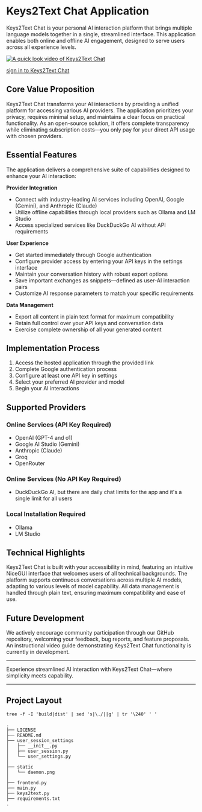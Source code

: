 # Keys2Text Chat Application

Keys2Text Chat is your personal AI interaction platform that brings multiple language models together in a single, streamlined interface. This application enables both online and offline AI engagement, designed to serve users across all experience levels.


[![A quick look video of Keys2Text Chat](https://img.youtube.com/vi/jRNbUSk8iIA/0.jpg)](https://youtube.com/live/jRNbUSk8iIA?feature=share)


[sign in to Keys2Text Chat](https://keys2text-chat.onrender.com)


## Core Value Proposition

Keys2Text Chat transforms your AI interactions by providing a unified platform for accessing various AI providers. The application prioritizes your privacy, requires minimal setup, and maintains a clear focus on practical functionality. As an open-source solution, it offers complete transparency while eliminating subscription costs—you only pay for your direct API usage with chosen providers.

## Essential Features

The application delivers a comprehensive suite of capabilities designed to enhance your AI interaction:

**Provider Integration**
- Connect with industry-leading AI services including OpenAI, Google (Gemini), and Anthropic (Claude)
- Utilize offline capabilities through local providers such as Ollama and LM Studio
- Access specialized services like DuckDuckGo AI without API requirements

**User Experience**
- Get started immediately through Google authentication
- Configure provider access by entering your API keys in the settings interface
- Maintain your conversation history with robust export options
- Save important exchanges as snippets—defined as user-AI interaction pairs
- Customize AI response parameters to match your specific requirements

**Data Management**
- Export all content in plain text format for maximum compatibility
- Retain full control over your API keys and conversation data
- Exercise complete ownership of all your generated content

## Implementation Process

1. Access the hosted application through the provided link
2. Complete Google authentication process
3. Configure at least one API key in settings
4. Select your preferred AI provider and model
5. Begin your AI interactions

## Supported Providers

### Online Services (API Key Required)
- OpenAI (GPT-4 and o1)
- Google AI Studio (Gemini)
- Anthropic (Claude)
- Groq
- OpenRouter

### Online Services (No API Key Required)
- DuckDuckGo AI, but there are daily chat limits for the app and it's a single limit for all users

### Local Installation Required
- Ollama
- LM Studio

## Technical Highlights

Keys2Text Chat is built with your accessibility in mind, featuring an intuitive NiceGUI interface that welcomes users of all technical backgrounds. The platform supports continuous conversations across multiple AI models, adapting to various levels of model capability. All data management is handled through plain text, ensuring maximum compatibility and ease of use.

## Future Development

We actively encourage community participation through our GitHub repository, welcoming your feedback, bug reports, and feature proposals. An instructional video guide demonstrating Keys2Text Chat functionality is currently in development.

---

Experience streamlined AI interaction with Keys2Text Chat—where simplicity meets capability.

---

## Project Layout

```
tree -f -I 'build|dist' | sed 's|\./||g' | tr '\240' ' '                        
```

```
.
├── LICENSE
├── README.md
├── user_session_settings
│   ├── __init__.py
│   ├── user_session.py
│   └── user_settings.py
│
├── static
│   └── daemon.png
│
├── frontend.py
├── main.py
├── keys2text.py
├── requirements.txt
.
```
